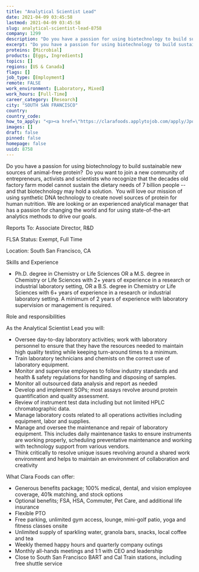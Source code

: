 ```yaml
---
title: "Analytical Scientist Lead"
date: 2021-04-09 03:45:58
lastmod: 2021-04-09 03:45:58
slug: analytical-scientist-lead-8758
company: 1299
description: "Do you have a passion for using biotechnology to build sustainable new sources of animal-free protein?  Do you want to join a new community of entrepreneurs, activists and scientists who recognize that the decades old factory farm model cannot sustain the dietary needs of 7 billion people – and that biotechnology may hold a solution.  You will love our mission of using synthetic DNA technology to create novel sources of protein for human nutrition."
excerpt: "Do you have a passion for using biotechnology to build sustainable new sources of animal-free protein?  Do you want to join a new community of entrepreneurs, activists and scientists who recognize that the decades old factory farm model cannot sustain the dietary needs of 7 billion people – and that biotechnology may hold a solution.  You will love our mission of using synthetic DNA technology to create novel sources of protein for human nutrition."
proteins: [Microbial]
products: [Eggs, Ingredients]
topics: []
regions: [US & Canada]
flags: []
job_type: [Employment]
remote: FALSE
work_environment: [Laboratory, Mixed]
work_hours: [Full-Time]
career_category: [Research]
city: "SOUTH SAN FRANCISCO"
country: 
country_code: 
how_to_apply: "<p><a href=\"https://clarafoods.applytojob.com/apply/JpoKtOMnkU/Analytical-Scientist-Lead?source=proteinreport\">https://clarafoods.applytojob.com/apply/JpoKtOMnkU/Analytical-Scientist…</a></p>"
images: []
draft: false
pinned: false
homepage: false
uuid: 8758
---
```

Do you have a passion for using biotechnology to build sustainable new
sources of animal-free protein?  Do you want to join a new community of
entrepreneurs, activists and scientists who recognize that the decades
old factory farm model cannot sustain the dietary needs of 7 billion
people -- and that biotechnology may hold a solution.  You will love our
mission of using synthetic DNA technology to create novel sources of
protein for human nutrition. We are looking or an experienced analytical
manager that has a passion for changing the world and for using
state-of-the-art analytics methods to drive our goals.

Reports To: Associate Director, R&D

FLSA Status: Exempt, Full Time

Location: South San Francisco, CA

Skills and Experience

-   Ph.D. degree in Chemistry or Life Sciences OR a M.S. degree in
    Chemistry or Life Sciences with 2+ years of experience in a research
    or industrial laboratory setting, OR a B.S. degree in Chemistry or
    Life Sciences with 6+ years of experience in a research or
    industrial laboratory setting. A minimum of 2 years of experience
    with laboratory supervision or management is required.

Role and responsibilities

As the Analytical Scientist Lead you will:

-   Oversee day-to-day laboratory activities; work with laboratory
    personnel to ensure that they have the resources needed to maintain
    high quality testing while keeping turn-around times to a minimum.
-   Train laboratory technicians and chemists on the correct use of
    laboratory equipment.
-   Monitor and supervise employees to follow industry standards and
    health & safety regulations for handling and disposing of samples.
-   Monitor all outsourced data analysis and report as needed
-   Develop and implement SOPs; most assays revolve around protein
    quantification and quality assessment.
-   Review of instrument test data including but not limited HPLC
    chromatographic data.
-   Manage laboratory costs related to all operations activities
    including equipment, labor and supplies.
-   Manage and oversee the maintenance and repair of laboratory
    equipment. This includes daily maintenance tasks to ensure
    instruments are working properly, scheduling preventative
    maintenance and working with technology support from various
    vendors.
-   Think critically to resolve unique issues revolving around a shared
    work environment and helps to maintain an environment of
    collaboration and creativity

What Clara Foods can offer:

-   Generous benefits package; 100% medical, dental, and vision employee
    coverage, 401k matching, and stock options
-   Optional benefits; FSA, HSA, Commuter, Pet Care, and additional life
    insurance
-   Flexible PTO
-   Free parking, unlimited gym access, lounge, mini-golf patio, yoga
    and fitness classes onsite
-   Unlimited supply of sparkling water, granola bars, snacks, local
    coffee and tea
-   Weekly themed happy hours and quarterly company outings
-   Monthly all-hands meetings and 1:1 with CEO and leadership
-   Close to South San Francisco BART and Cal Train stations, including
    free shuttle service

